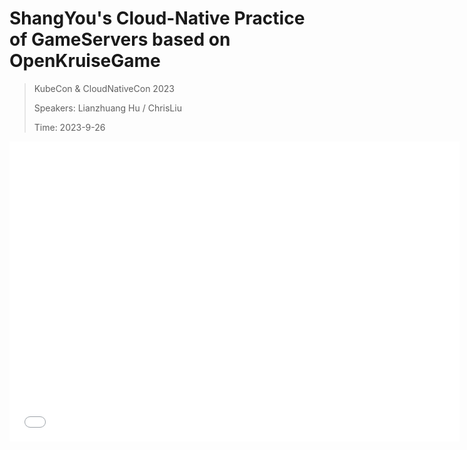 # ShangYou's Cloud-Native Practice of GameServers based on OpenKruiseGame

> KubeCon & CloudNativeCon 2023
>
> Speakers: Lianzhuang Hu / ChrisLiu
> 
> Time: 2023-9-26

<iframe src="//player.bilibili.com/player.html?aid=534421895&bvid=BV1Bu411M7Ys&cid=1291860945&p=1" width="720" height="480" scrolling="no" border="0" frameborder="no" framespacing="0" allowfullscreen="true"> </iframe>